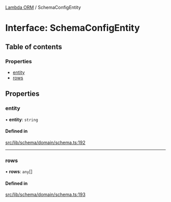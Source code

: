 [Lambda ORM](../README.md) / SchemaConfigEntity

# Interface: SchemaConfigEntity

## Table of contents

### Properties

- [entity](SchemaConfigEntity.md#entity)
- [rows](SchemaConfigEntity.md#rows)

## Properties

### entity

• **entity**: `string`

#### Defined in

[src/lib/schema/domain/schema.ts:192](https://github.com/lambda-orm/lambdaorm-base/blob/5c54d87/src/lib/schema/domain/schema.ts#L192)

___

### rows

• **rows**: `any`[]

#### Defined in

[src/lib/schema/domain/schema.ts:193](https://github.com/lambda-orm/lambdaorm-base/blob/5c54d87/src/lib/schema/domain/schema.ts#L193)
